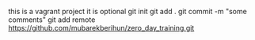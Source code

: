 this is a vagrant project
it is optional
git init
git add .
git commit -m "some comments"
git add remote https://github.com/mubarekberihun/zero_day_training.git


